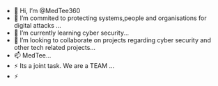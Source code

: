 - 👋 Hi, I’m @MedTee360
- 👀 I’m commited to protecting systems,people and organisations for digital attacks ...
- 🌱 I’m currently learning cyber security...
- 💞️ I’m looking to collaborate on projects regarding cyber security and other tech related projects...
- 📫 MedTee...
- ⚡ Its a joint task. We are a TEAM ...
- ⚡ 

<!---
MedTee360/MedTee360 is a ✨ special ✨ repository because its `README.md` (this file) appears on your GitHub profile.
You can click the Preview link to take a look at your changes.
--->
